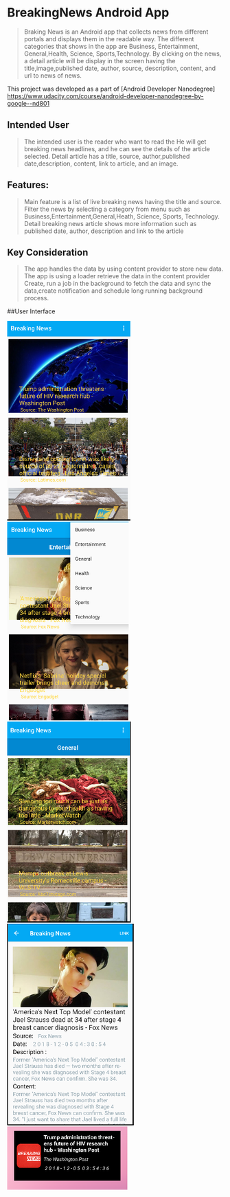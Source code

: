 # BreakingNews Android App
>Braking News is an Android app that collects news from different portals and displays them in the readable way.
>The different categories that shows in the app are Business, Entertainment, General,Health, Science, Sports,Technology.
>By clicking on the news, a detail article will be display in the screen having the title,image,published date, author, source, description, content, and url to news
of news.

This project was developed as a part of [Android Developer Nanodegree] https://www.udacity.com/course/android-developer-nanodegree-by-google--nd801

## Intended User
> The intended user is the reader who want to read the
> He will get breaking news headlines, and he can see the details of the article selected.
> Detail article has a title, source, author,published date,description, content, link to article, and an image.

## Features:
> Main feature is a list of live breaking news having the title and source.
> Filter the news by selecting a category from menu such as Business,Entertainment,General,Heath, Science, Sports, Technology.
> Detail breaking news article shows more information such as published date, author, description and link to the article

## Key Consideration
> The app handles the data by using content provider to store new data.
> The app is using a loader retrieve the data in the content provider
> Create, run a job in the background to fetch the data and sync the data,create notification and schedule long running background process.




##User Interface

![Breaking_News screenshot](./screenshots/mainActivity.PNG)
![Breaking_News screenshot](./screenshots/category.PNG)
![Breaking_News screenshot](./screenshots/selectedCategory.PNG)
![Breaking_News screenshot](./screenshots/detailActivity.PNG)
![Breaking_News screenshot](./screenshots/widget.PNG)

